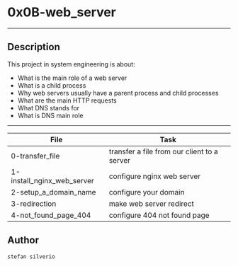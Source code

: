 # 0x0B-web_server
---
## Description

This project in system engineering is about:
* What is the main role of a web server
* What is a child process
* Why web servers usually have a parent process and child processes
* What are the main HTTP requests
* What DNS stands for
* What is DNS main role

---
File|Task
---|---
0-transfer_file | transfer a file from our client to a server
1-install_nginx_web_server | configure nginx web server
2-setup_a_domain_name | configure your domain
3-redirection | make web server redirect
4-not_found_page_404 | configure 404 not found page

## Author
`stefan silverio`
